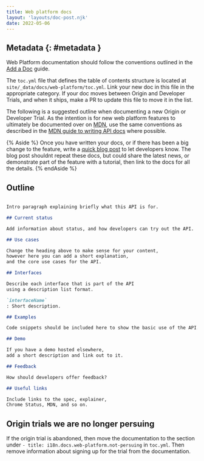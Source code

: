 ```yaml
---
title: Web platform docs
layout: 'layouts/doc-post.njk'
date: 2022-05-06
---
```


## Metadata {: #metadata }

Web Platform documentation should follow the conventions outlined in the [Add a Doc][add-a-doc] guide.

The `toc.yml` file that defines the table of contents structure is located at `site/_data/docs/web-platform/toc.yml`.
Link your new doc in this file in the appropriate category. If your doc moves between Origin and Developer Trials,
and when it ships, make a PR to update this file to move it in the list.

The following is a suggested outline when documenting a new Origin or Developer Trial.
As the intention is for new web platform features to ultimately be documented over on [MDN][mdn],
use the same conventions as described in the [MDN guide to writing API docs][mdn-guide] where possible.

{% Aside %}
Once you have written your docs, or if there has been a big change to the feature, write a [quick blog post][blog] to let developers know.
The blog post shouldnt repeat these docs, but could share the latest news, or demonstrate part of the feature with a tutorial,
then link to the docs for all the details.
{% endAside %}

## Outline

```md

Intro paragraph explaining briefly what this API is for.

## Current status

Add information about status, and how developers can try out the API.

## Use cases

Change the heading above to make sense for your content,
however here you can add a short explanation,
and the core use cases for the API.

## Interfaces

Describe each interface that is part of the API
using a description list format.

`interfaceName`
: Short description.

## Examples

Code snippets should be included here to show the basic use of the API.

## Demo

If you have a demo hosted elsewhere,
add a short description and link out to it.

## Feedback

How should developers offer feedback?

## Useful links

Include links to the spec, explainer,
Chrome Status, MDN, and so on.

```

## Origin trials we are no longer persuing

If the origin trial is abandoned, then move the documentation to the section under `- title: i18n.docs.web-platform.not-persuing` in `toc.yml`.
Then remove information about signing up for the trial from the documentation.

[add-a-doc]: /docs/handbook/how-to/add-a-doc/
[mdn]: https://developer.mozilla.org/docs/Web/API
[mdn-guide]: https://developer.mozilla.org/docs/MDN/Contribute/Howto/Write_an_API_reference
[blog]: /docs/handbook/how-to/add-a-blog-post/

